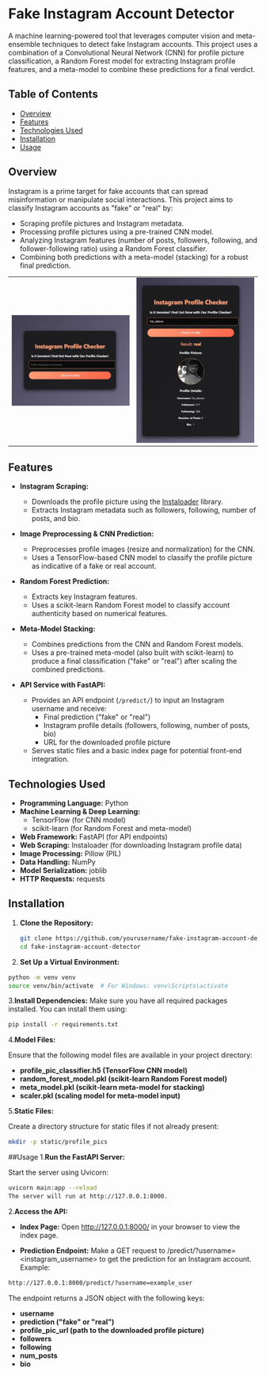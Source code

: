 # Fake Instagram Account Detector

A machine learning-powered tool that leverages computer vision and meta-ensemble techniques to detect fake Instagram accounts. This project uses a combination of a Convolutional Neural Network (CNN) for profile picture classification, a Random Forest model for extracting Instagram profile features, and a meta-model to combine these predictions for a final verdict.

## Table of Contents

- [Overview](#overview)
- [Features](#features)
- [Technologies Used](#technologies-used)
- [Installation](#installation)
- [Usage](#usage)

## Overview

Instagram is a prime target for fake accounts that can spread misinformation or manipulate social interactions. This project aims to classify Instagram accounts as "fake" or "real" by:
- Scraping profile pictures and Instagram metadata.
- Processing profile pictures using a pre-trained CNN model.
- Analyzing Instagram features (number of posts, followers, following, and follower-following ratio) using a Random Forest classifier.
- Combining both predictions with a meta-model (stacking) for a robust final prediction.
<table style="border-collapse: collapse; border: none;">
  <tr>
    <td style="border: none;"><img src="main_pic_1.JPG" alt="Image 1" width="300"></td>
    <td style="border: none;"><img src="main_pic_2.JPG" alt="Image 2" width="300"></td>
  </tr>
</table>

## Features

- **Instagram Scraping:**  
  - Downloads the profile picture using the [Instaloader](https://instaloader.github.io/) library.
  - Extracts Instagram metadata such as followers, following, number of posts, and bio.

- **Image Preprocessing & CNN Prediction:**  
  - Preprocesses profile images (resize and normalization) for the CNN.
  - Uses a TensorFlow-based CNN model to classify the profile picture as indicative of a fake or real account.

- **Random Forest Prediction:**  
  - Extracts key Instagram features.
  - Uses a scikit-learn Random Forest model to classify account authenticity based on numerical features.

- **Meta-Model Stacking:**  
  - Combines predictions from the CNN and Random Forest models.
  - Uses a pre-trained meta-model (also built with scikit-learn) to produce a final classification ("fake" or "real") after scaling the combined predictions.

- **API Service with FastAPI:**  
  - Provides an API endpoint (`/predict/`) to input an Instagram username and receive:
    - Final prediction ("fake" or "real")
    - Instagram profile details (followers, following, number of posts, bio)
    - URL for the downloaded profile picture
  - Serves static files and a basic index page for potential front-end integration.

## Technologies Used

- **Programming Language:** Python
- **Machine Learning & Deep Learning:**  
  - TensorFlow (for CNN model)
  - scikit-learn (for Random Forest and meta-model)
- **Web Framework:** FastAPI (for API endpoints)
- **Web Scraping:** Instaloader (for downloading Instagram profile data)
- **Image Processing:** Pillow (PIL)
- **Data Handling:** NumPy
- **Model Serialization:** joblib
- **HTTP Requests:** requests
## Installation

1. **Clone the Repository:**

   ```bash
   git clone https://github.com/yourusername/fake-instagram-account-detector.git
   cd fake-instagram-account-detector

2. **Set Up a Virtual Environment:**

  ```bash
  python -m venv venv
  source venv/bin/activate  # For Windows: venv\Scripts\activate
```
3.**Install Dependencies:**
Make sure you have all required packages installed. You can install them using:
  ```bash
  pip install -r requirements.txt
  ```
4.**Model Files:**

Ensure that the following model files are available in your project directory:

- **profile_pic_classifier.h5 (TensorFlow CNN model)**
- **random_forest_model.pkl (scikit-learn Random Forest model)**
- **meta_model.pkl (scikit-learn meta-model for stacking)**
- **scaler.pkl (scaling model for meta-model input)**

5.**Static Files:**

Create a directory structure for static files if not already present:
   ```bash
   mkdir -p static/profile_pics
   ```
##Usage
1.**Run the FastAPI Server:**

Start the server using Uvicorn:

```bash
uvicorn main:app --reload
The server will run at http://127.0.0.1:8000.
```
2.**Access the API:**

- **Index Page:**
  Open http://127.0.0.1:8000/ in your browser to view the index page.

- **Prediction Endpoint:**
  Make a GET request to /predict/?username=<instagram_username> to get the prediction for an Instagram account.
  Example:

```bash
http://127.0.0.1:8000/predict/?username=example_user
```
The endpoint returns a JSON object with the following keys:
- **username**
- **prediction ("fake" or "real")**
- **profile_pic_url (path to the downloaded profile picture)**
- **followers**
- **following**
- **num_posts**
- **bio**
